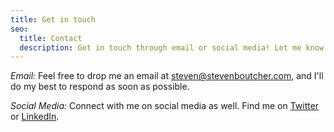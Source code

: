```yaml
---
title: Get in touch
seo:
  title: Contact
  description: Get in touch through email or social media! Let me know how I can help.
---
```


_Email:_
Feel free to drop me an email at [steven@stevenboutcher.com](mailto:steven@stevenboutcher.com), and I'll do my best to respond as soon as possible.

_Social Media:_
Connect with me on social media as well. Find me on [Twitter](https://twitter.com/StevenBoutcher) or [LinkedIn](https://www.linkedin.com/in/boutchersj).
